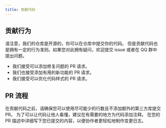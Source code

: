```yaml
---
title: 贡献代码
---
```


## 贡献行为

请注意，我们的仓库是开源的，你可以在仓库中提交你的代码。
但是贡献代码也是拥有一定的行为准则。如果您对此拥有疑问，欢迎提交 issue 或者在 QQ 群中提出问题。

* 我们接受可以添加修复问题的 PR 请求。
* 我们也接受添加有用的新功能的 PR 请求。
* 我们接受可以优化代码样式的 PR 请求。


## PR 流程

在贡献代码之前，请确保您可以使用尽可能少的行数且不添加额外的第三方库提交 PR。
为了可以让代码让他人看懂，建议在有需要的地方为代码添加注释。
在您的 PR 描述中详细写下您已提交的内容，以便协作者更轻松地制作变更日志。
